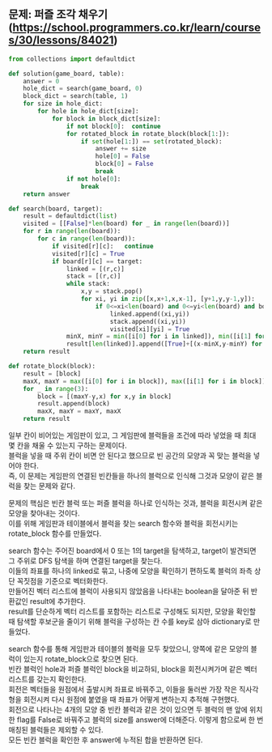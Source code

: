 ## 문제: 퍼즐 조각 채우기 (https://school.programmers.co.kr/learn/courses/30/lessons/84021)
```python
from collections import defaultdict

def solution(game_board, table):
    answer = 0
    hole_dict = search(game_board, 0)
    block_dict = search(table, 1)
    for size in hole_dict:
        for hole in hole_dict[size]:
            for block in block_dict[size]:
                if not block[0]:  continue
                for rotated_block in rotate_block(block[1:]):
                    if set(hole[1:]) == set(rotated_block):
                        answer += size
                        hole[0] = False
                        block[0] = False
                        break
                if not hole[0]:
                    break
    return answer

def search(board, target):
    result = defaultdict(list)
    visited = [[False]*len(board) for _ in range(len(board))]
    for r in range(len(board)):
        for c in range(len(board)):
            if visited[r][c]:   continue
            visited[r][c] = True
            if board[r][c] == target:
                linked = [(r,c)]
                stack = [(r,c)]
                while stack:
                    x,y = stack.pop()
                    for xi, yi in zip([x,x+1,x,x-1], [y+1,y,y-1,y]):
                        if 0<=xi<len(board) and 0<=yi<len(board) and board[xi][yi] == target and not visited[xi][yi]:
                            linked.append((xi,yi))
                            stack.append((xi,yi))
                            visited[xi][yi] = True
                minX, minY = min([i[0] for i in linked]), min([i[1] for i in linked])
                result[len(linked)].append([True]+[(x-minX,y-minY) for x,y in linked])
    return result

def rotate_block(block):
    result = [block]
    maxX, maxY = max([i[0] for i in block]), max([i[1] for i in block])
    for _ in range(3):
        block = [(maxY-y,x) for x,y in block]
        result.append(block)
        maxX, maxY = maxY, maxX
    return result
```
일부 칸이 비어있는 게임판이 있고, 그 게임판에 블럭들을 조건에 따라 넣었을 때 최대 몇 칸을 채울 수 있는지 구하는 문제이다.  
블럭을 넣을 때 주위 칸이 비면 안 된다고 했으므로 빈 공간의 모양과 꼭 맞는 블럭을 넣어야 한다.  
즉, 이 문제는 게임판의 연결된 빈칸들을 하나의 블럭으로 인식해 그것과 모양이 같은 블럭을 찾는 문제와 같다.  

문제의 핵심은 빈칸 블럭 또는 퍼즐 블럭을 하나로 인식하는 것과, 블럭을 회전시켜 같은 모양을 찾아내는 것이다.  
이를 위해 게임판과 테이블에서 블럭을 찾는 search 함수와 블럭을 회전시키는 rotate_block 함수를 만들었다.  

search 함수는 주어진 board에서 0 또는 1의 target을 탐색하고, target이 발견되면 그 주위로 DFS 탐색을 하며 연결된 target을 찾는다.  
이들의 좌표를 하나의 linked로 묶고, 나중에 모양을 확인하기 편하도록 블럭의 좌측 상단 꼭짓점을 기준으로 벡터화한다.  
만들어진 벡터 리스트에 블럭이 사용되지 않았음을 나타내는 boolean을 달아준 뒤 반환값인 result에 추가한다.  
result를 단순하게 벡터 리스트를 포함하는 리스트로 구성해도 되지만, 모양을 확인할 때 탐색할 후보군을 줄이기 위해 블럭을 구성하는 칸 수를 key로 삼아 dictionary로 만들었다.  

search 함수를 통해 게임판과 테이블의 블럭을 모두 찾았으니, 양쪽에 같은 모양의 블럭이 있는지 rotate_block으로 찾으면 된다.  
빈칸 블럭인 hole과 퍼즐 블럭인 block을 비교하되, block을 회전시켜가며 같은 벡터 리스트를 갖는지 확인한다.  
회전은 벡터들을 원점에서 출발시켜 좌표로 바꿔주고, 이들을 둘러싼 가장 작은 직사각형을 회전시켜 다시 원점에 붙였을 때 좌표가 어떻게 변하는지 추적해 구현했다.  
회전으로 나타나는 4개의 모양 중 빈칸 블럭과 같은 것이 있으면 두 블럭의 맨 앞에 위치한 flag를 False로 바꿔주고 블럭의 size를 answer에 더해준다. 이렇게 함으로써 한 번 매칭된 블럭들은 제외할 수 있다.  
모든 빈칸 블럭을 확인한 후 answer에 누적된 합을 반환하면 된다.  
